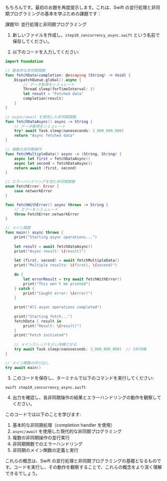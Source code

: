 もちろんです。最初のお題を再度提示します。これは、Swift の並行処理と非同期プログラミングの基本を学ぶための課題です：

課題10: 並行処理と非同期プログラミング

1. 新しいファイルを作成し、`step10_concurrency_async.swift` という名前で保存してください。

2. 以下のコードを入力してください:

```swift
import Foundation

// 基本的な非同期関数
func fetchData(completion: @escaping (String) -> Void) {
    DispatchQueue.global().async {
        // データ取得をシミュレート
        Thread.sleep(forTimeInterval: 2)
        let result = "Fetched data"
        completion(result)
    }
}

// async/await を使用した非同期関数
func fetchDataAsync() async -> String {
    // データ取得をシミュレート
    try? await Task.sleep(nanoseconds: 2_000_000_000)
    return "Async fetched data"
}

// 複数の非同期操作
func fetchMultipleData() async -> (String, String) {
    async let first = fetchDataAsync()
    async let second = fetchDataAsync()
    return await (first, second)
}

// エラーハンドリングを含む非同期関数
enum FetchError: Error {
    case networkError
}

func fetchWithError() async throws -> String {
    // エラーをシミュレート
    throw FetchError.networkError
}

// メイン関数
func main() async throws {
    print("Starting async operations...")
    
    let result = await fetchDataAsync()
    print("Async result: \(result)")
    
    let (first, second) = await fetchMultipleData()
    print("Multiple results: \(first), \(second)")
    
    do {
        let errorResult = try await fetchWithError()
        print("This won't be printed")
    } catch {
        print("Caught error: \(error)")
    }
    
    print("All async operations completed")
    
    print("Starting fetch...")
    fetchData { result in
        print("Result: \(result)")
    }
    print("Fetch initiated")
    
    // メインスレッドを少し待機させる
    try await Task.sleep(nanoseconds: 3_000_000_000)  // 3秒待機
}

// メイン関数の呼び出し
try await main()
```

3. このコードを保存し、ターミナルで以下のコマンドを実行してください:

```
swift step10_concurrency_async.swift
```

4. 出力を確認し、各非同期操作の結果とエラーハンドリングの動作を観察してください。

このコードでは以下のことを学びます:

1. 基本的な非同期処理（completion handler を使用）
2. `async/await` を使用した現代的な非同期プログラミング
3. 複数の非同期操作の並行実行
4. 非同期関数でのエラーハンドリング
5. 非同期のメイン関数の定義と実行

これらの概念は、Swift の並行処理と非同期プログラミングの基礎となるものです。コードを実行し、その動作を観察することで、これらの概念をより深く理解できるでしょう。
